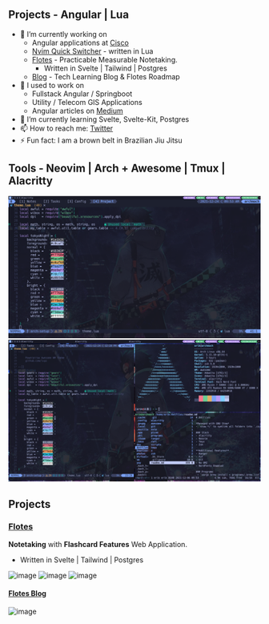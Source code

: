 ## Projects - Angular | Lua 
- 🔭 I’m currently working on
  - Angular applications at [Cisco](https://www.cisco.com/c/m/en_us/customer-experience/index.html)
  - [Nvim Quick Switcher](https://github.com/Everduin94/nvim-quick-switcher) - written in Lua
  - [Flotes](https://flotes.app) - Practicable Measurable Notetaking. 
    - Written in Svelte | Tailwind | Postgres
  - [Blog](https://blog.flotes.app) - Tech Learning Blog & Flotes Roadmap
- 🌳 I used to work on
  - Fullstack Angular / Springboot
  - Utility / Telecom GIS Applications
  - Angular articles on [Medium](https://erxk.medium.com/)
- 🌱 I’m currently learning Svelte, Svelte-Kit, Postgres
- 📫 How to reach me: [Twitter](https://twitter.com/BoogersLLC)
- ⚡ Fun fact: I am a brown belt in Brazilian Jiu Jitsu

## Tools - Neovim | Arch + Awesome | Tmux | Alacritty
![daily driver](daily-driver.png)
![tiling](tiling-window-manager.png)

## Projects

### [Flotes](https://flotes.app)
**Notetaking** with **Flashcard Features** Web Application.
- Written in Svelte | Tailwind | Postgres

![image](https://user-images.githubusercontent.com/14320878/211018315-f7c8b6e3-67ca-418b-a386-0c88f3cafcd1.png)
![image](https://user-images.githubusercontent.com/14320878/211018365-b44246d2-1184-43c7-beb0-083efd5b5c5e.png)
![image](https://user-images.githubusercontent.com/14320878/211018558-c4df7f29-4003-46df-a10a-d84c99d33e96.png)

#### [Flotes Blog](https://blog.flotes.app)
![image](https://user-images.githubusercontent.com/14320878/211018781-4c1a4705-429a-4a76-a84d-58ad4026362e.png)

